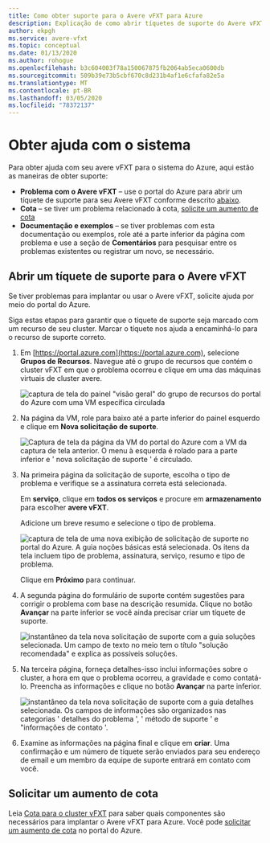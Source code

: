 ```yaml
---
title: Como obter suporte para o Avere vFXT para Azure
description: Explicação de como abrir tíquetes de suporte do Avere vFXT para Azure
author: ekpgh
ms.service: avere-vfxt
ms.topic: conceptual
ms.date: 01/13/2020
ms.author: rohogue
ms.openlocfilehash: b3c604003f78a150067875fb2064ab5eca0600db
ms.sourcegitcommit: 509b39e73b5cbf670c8d231b4af1e6cfafa82e5a
ms.translationtype: MT
ms.contentlocale: pt-BR
ms.lasthandoff: 03/05/2020
ms.locfileid: "78372137"
---
```

# <a name="get-help-with-your-system"></a>Obter ajuda com o sistema

Para obter ajuda com seu avere vFXT para o sistema do Azure, aqui estão as maneiras de obter suporte:

* **Problema com o Avere vFXT** – use o portal do Azure para abrir um tíquete de suporte para seu Avere vFXT conforme descrito [abaixo](#open-a-support-ticket-for-your-avere-vfxt).
* **Cota** – se tiver um problema relacionado à cota, [solicite um aumento de cota](#request-a-quota-increase)
* **Documentação e exemplos** – se tiver problemas com esta documentação ou exemplos, role até a parte inferior da página com problema e use a seção de **Comentários** para pesquisar entre os problemas existentes ou registrar um novo, se necessário.

## <a name="open-a-support-ticket-for-your-avere-vfxt"></a>Abrir um tíquete de suporte para o Avere vFXT

Se tiver problemas para implantar ou usar o Avere vFXT, solicite ajuda por meio do portal do Azure.

Siga estas etapas para garantir que o tíquete de suporte seja marcado com um recurso de seu cluster. Marcar o tíquete nos ajuda a encaminhá-lo para o recurso de suporte correto.

1. Em [https://portal.azure.com](https://portal.azure.com), selecione **Grupos de Recursos**. Navegue até o grupo de recursos que contém o cluster vFXT em que o problema ocorreu e clique em uma das máquinas virtuais de cluster avere.

    ![captura de tela do painel "visão geral" do grupo de recursos do portal do Azure com uma VM específica circulada](media/avere-vfxt-ticket-vm.png)

1. Na página da VM, role para baixo até a parte inferior do painel esquerdo e clique em **Nova solicitação de suporte**.

    ![Captura de tela da página da VM do portal do Azure com a VM da captura de tela anterior. O menu à esquerda é rolado para a parte inferior e ' nova solicitação de suporte ' é circulado.](media/avere-vfxt-ticket-request.png)

1. Na primeira página da solicitação de suporte, escolha o tipo de problema e verifique se a assinatura correta está selecionada.

   Em **serviço**, clique em **todos os serviços** e procure em **armazenamento** para escolher **avere vFXT**.

   Adicione um breve resumo e selecione o tipo de problema.

    ![captura de tela de uma nova exibição de solicitação de suporte no portal do Azure. A guia noções básicas está selecionada. Os itens da tela incluem tipo de problema, assinatura, serviço, resumo e tipo de problema.](media/ticket-basics.png)

   Clique em **Próximo** para continuar.

1. A segunda página do formulário de suporte contém sugestões para corrigir o problema com base na descrição resumida. Clique no botão **Avançar** na parte inferior se você ainda precisar criar um tíquete de suporte.

   ![instantâneo da tela nova solicitação de suporte com a guia soluções selecionada. Um campo de texto no meio tem o título "solução recomendada" e explica as possíveis soluções.](media/ticket-solutions.png)

1. Na terceira página, forneça detalhes-isso inclui informações sobre o cluster, a hora em que o problema ocorreu, a gravidade e como contatá-lo. Preencha as informações e clique no botão **Avançar** na parte inferior.

   ![instantâneo da tela nova solicitação de suporte com a guia detalhes selecionada. Os campos de informações são organizados nas categorias ' detalhes do problema ', ' método de suporte ' e "informações de contato '.](media/ticket-details.png)

1. Examine as informações na página final e clique em **criar**. Uma confirmação e um número de tíquete serão enviados para seu endereço de email e um membro da equipe de suporte entrará em contato com você.

## <a name="request-a-quota-increase"></a>Solicitar um aumento de cota

Leia [Cota para o cluster vFXT](avere-vfxt-prereqs.md#quota-for-the-vfxt-cluster) para saber quais componentes são necessários para implantar o Avere vFXT para Azure. Você pode [solicitar um aumento de cota](https://docs.microsoft.com/azure/azure-portal/supportability/resource-manager-core-quotas-request) no portal do Azure.
